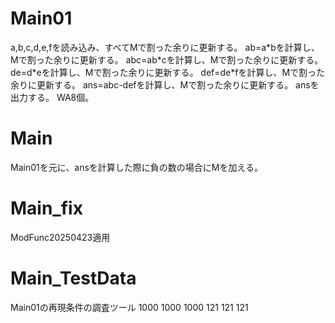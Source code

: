 # Main01
a,b,c,d,e,fを読み込み、すべてMで割った余りに更新する。
ab=a\*bを計算し、Mで割った余りに更新する。
abc=ab\*cを計算し、Mで割った余りに更新する。
de=d\*eを計算し、Mで割った余りに更新する。
def=de\*fを計算し、Mで割った余りに更新する。
ans=abc-defを計算し、Mで割った余りに更新する。
ansを出力する。
WA8個。

# Main
Main01を元に、ansを計算した際に負の数の場合にMを加える。

# Main\_fix
ModFunc20250423適用

# Main\_TestData
Main01の再現条件の調査ツール
1000 1000 1000 121 121 121

